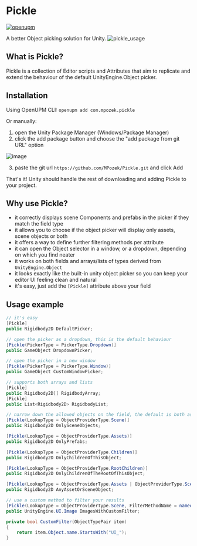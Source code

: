 # Pickle
[![openupm](https://img.shields.io/npm/v/com.mpozek.pickle?label=openupm&registry_uri=https://package.openupm.com)](https://openupm.com/packages/com.mpozek.pickle/)

A better Object picking solution for Unity.
![pickle_usage](https://user-images.githubusercontent.com/15526815/130478936-3b22a37b-3c9e-405d-8d79-df068852cdf6.gif)

## What is Pickle?
Pickle is a collection of Editor scripts and Attributes that aim to replicate and extend the behaviour of the default UnityEngine.Object picker.

## Installation
Using OpenUPM CLI:
`openupm add com.mpozek.pickle`

Or manually:
1. open the Unity Package Manager (Windows/Package Manager)
2. click the add package button and choose the "add package from git URL" option

![image](https://user-images.githubusercontent.com/15526815/130480877-e7b244be-7a24-4bf7-b008-ca214f090ba5.png)

3. paste the git url `https://github.com/MPozek/Pickle.git` and click Add

That's it! Unity should handle the rest of downloading and adding Pickle to your project.

## Why use Pickle?
- it correctly displays scene Components and prefabs in the picker if they match the field type
- it allows you to choose if the object picker will display only assets, scene objects or both
- it offers a way to define further filtering methods per attribute
- it can open the Object selector in a window, or a dropdown, depending on which you find neater
- it works on both fields and arrays/lists of types derived from `UnityEngine.Object`
- it looks exactly like the built-in unity object picker so you can keep your editor UI feeling clean and natural
- it's easy, just add the `[Pickle]` attribute above your field

## Usage example
```cs
// it's easy
[Pickle]
public Rigidbody2D DefaultPicker;

// open the picker as a dropdown, this is the default behaviour
[Pickle(PickerType = PickerType.Dropdown)]
public GameObject DropdownPicker;

// open the picker in a new window
[Pickle(PickerType = PickerType.Window)]
public GameObject CustomWindowPicker;

// supports both arrays and lists
[Pickle]
public Rigidbody2D[] RigidbodyArray;
[Pickle]
public List<Rigidbody2D> RigidbodyList;

// narrow down the allowed objects on the field, the default is both assets and scene
[Pickle(LookupType = ObjectProviderType.Scene)]
public Rigidbody2D OnlySceneObjects;

[Pickle(LookupType = ObjectProviderType.Assets)]
public Rigidbody2D OnlyPrefabs;

[Pickle(LookupType = ObjectProviderType.Children)]
public Rigidbody2D OnlyChildrenOfThisObject;

[Pickle(LookupType = ObjectProviderType.RootChildren)]
public Rigidbody2D OnlyChildrenOfTheRootOfThisObject;

[Pickle(LookupType = ObjectProviderType.Assets | ObjectProviderType.Scene)]
public Rigidbody2D AnyAssetOrSceneObject;

// use a custom method to filter your results
[Pickle(LookupType = ObjectProviderType.Scene, FilterMethodName = nameof(CustomFilter))]
public UnityEngine.UI.Image ImagesWithCustomFilter;

private bool CustomFilter(ObjectTypePair item)
{
    return item.Object.name.StartsWith("UI_");
}
```
